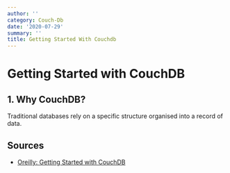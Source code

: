 ```yaml
---
author: ''
category: Couch-Db
date: '2020-07-29'
summary: ''
title: Getting Started With Couchdb
---
```

# Getting Started with CouchDB 

## 1. Why CouchDB?

Traditional databases rely on a specific structure organised into a record of data.


## Sources

* [Oreilly: Getting Started with CouchDB](https://www.oreilly.com/library/view/getting-started-with/9781449309589/)